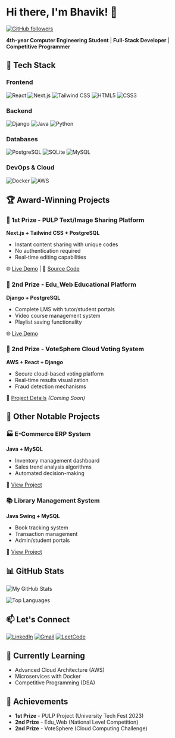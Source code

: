 # Hi there, I'm Bhavik! 👋 

[![GitHub followers](https://img.shields.io/github/followers/bhavik8455?style=social)](https://github.com/bhavik8455)

**4th-year Computer Engineering Student** | **Full-Stack Developer** | **Competitive Programmer**

## 🔧 Tech Stack

### Frontend
![React](https://img.shields.io/badge/React-20232A?style=for-the-badge&logo=react&logoColor=61DAFB)
![Next.js](https://img.shields.io/badge/Next.js-000000?style=for-the-badge&logo=nextdotjs&logoColor=white)
![Tailwind CSS](https://img.shields.io/badge/Tailwind_CSS-38B2AC?style=for-the-badge&logo=tailwind-css&logoColor=white)
![HTML5](https://img.shields.io/badge/HTML5-E34F26?style=for-the-badge&logo=html5&logoColor=white)
![CSS3](https://img.shields.io/badge/CSS3-1572B6?style=for-the-badge&logo=css3&logoColor=white)

### Backend
![Django](https://img.shields.io/badge/Django-092E20?style=for-the-badge&logo=django&logoColor=white)
![Java](https://img.shields.io/badge/Java-ED8B00?style=for-the-badge&logo=java&logoColor=white)
![Python](https://img.shields.io/badge/Python-3776AB?style=for-the-badge&logo=python&logoColor=white)

### Databases
![PostgreSQL](https://img.shields.io/badge/PostgreSQL-316192?style=for-the-badge&logo=postgresql&logoColor=white)
![SQLite](https://img.shields.io/badge/SQLite-07405E?style=for-the-badge&logo=sqlite&logoColor=white)
![MySQL](https://img.shields.io/badge/MySQL-005C84?style=for-the-badge&logo=mysql&logoColor=white)

### DevOps & Cloud
![Docker](https://img.shields.io/badge/Docker-2496ED?style=for-the-badge&logo=docker&logoColor=white)
![AWS](https://img.shields.io/badge/AWS-232F3E?style=for-the-badge&logo=amazon-aws&logoColor=white)

## 🏆 Award-Winning Projects

### 🥇 1st Prize - PULP Text/Image Sharing Platform
**Next.js + Tailwind CSS + PostgreSQL**
- Instant content sharing with unique codes
- No authentication required
- Real-time editing capabilities

🌐 [Live Demo](https://pulpx.vercel.app) | 
📂 [Source Code](https://github.com/bhavik8455/PULP)

### 🥈 2nd Prize - Edu_Web Educational Platform
**Django + PostgreSQL**
- Complete LMS with tutor/student portals
- Video course management system
- Playlist saving functionality

🌐 [Live Demo](http://gurukul.infinityfreeapp.com/home.php)

### 🥈 2nd Prize - VoteSphere Cloud Voting System
**AWS + React + Django**
- Secure cloud-based voting platform
- Real-time results visualization
- Fraud detection mechanisms

🔗 [Project Details](#) *(Coming Soon)*

## 🚀 Other Notable Projects

### 🏭 E-Commerce ERP System
**Java + MySQL**
- Inventory management dashboard
- Sales trend analysis algorithms
- Automated decision-making

🔗 [View Project](https://github.com/bhavik8455/E-Commerce-Erp-System)

### 📚 Library Management System
**Java Swing + MySQL**
- Book tracking system
- Transaction management
- Admin/student portals

🔗 [View Project](https://github.com/bhavik8455/PirateX)

## 📊 GitHub Stats

![My GitHub Stats](https://github-readme-stats.vercel.app/api?username=bhavik8455&show_icons=true&theme=radical&hide_border=true)

![Top Languages](https://github-readme-stats.vercel.app/api/top-langs/?username=bhavik8455&layout=compact&theme=radical&hide_border=true)

## 📫 Let's Connect

[![LinkedIn](https://img.shields.io/badge/LinkedIn-0077B5?style=for-the-badge&logo=linkedin&logoColor=white)](https://linkedin.com/in/bhavik8455)
[![Gmail](https://img.shields.io/badge/Gmail-D14836?style=for-the-badge&logo=gmail&logoColor=white)](mailto:Solankibhavik92@gmail.com)
[![LeetCode](https://img.shields.io/badge/-LeetCode-FFA116?style=for-the-badge&logo=LeetCode&logoColor=black)]([https://leetcode.com/yourprofile](https://leetcode.com/u/Rm3mLeSdLm/))

## 🌱 Currently Learning
- Advanced Cloud Architecture (AWS)
- Microservices with Docker
- Competitive Programming (DSA)

## 🏅 Achievements
- **1st Prize** - PULP Project (University Tech Fest 2023)
- **2nd Prize** - Edu_Web (National Level Competition)
- **2nd Prize** - VoteSphere (Cloud Computing Challenge)
